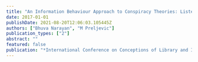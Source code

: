 ```yaml
---
title: "An Information Behaviour Approach to Conspiracy Theories: Listening in on Voices from within the Vaccination Debate"
date: 2017-01-01
publishDate: 2021-08-20T12:06:03.105445Z
authors: ["Bhuva Narayan", "M Preljevic"]
publication_types: ["2"]
abstract: ""
featured: false
publication: "*International Conference on Conceptions of Library and Information Sciences łdots*"
---
```


